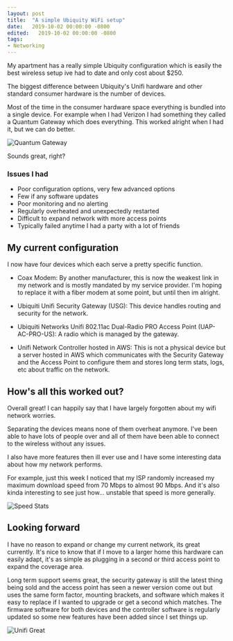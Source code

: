 ```yaml
---
layout: post
title:  "A simple Ubiquity WiFi setup"
date:   2019-10-02 00:00:00 -0800
edited:   2019-10-02 00:00:00 -0800
tags:
- Networking
---
```


My apartment has a really simple Ubiquity configuration which is easily the best wireless setup ive had to date and only cost about $250.

The biggest difference between Ubiquity's Unifi hardware and other standard consumer hardware is the number of devices. 

Most of the time in the consumer hardware space everything is bundled into a single device. For example when I had Verizon I had something they called a Quantum Gateway which does everything. This worked alright when I had it, but we can do better.

![Quantum Gateway](./assets/ubiquity/quantum-gateway.png)

Sounds great, right?

### Issues I had

* Poor configuration options, very few advanced options
* Few if any software updates
* Poor monitoring and no alerting
* Regularly overheated and unexpectedly restarted
* Difficult to expand network with more access points
* Typically failed anytime I had a party with a lot of friends

## My current configuration

I now have four devices which each serve a pretty specific function.

* Coax Modem: By another manufacturer, this is now the weakest link in my network and is mostly mandated by my service provider. I'm hoping to replace it with a fiber modem at some point, but until then im alright.

* Ubiquiti Unifi Security Gateway (USG): This device handles routing and security for the network.

* Ubiquiti Networks Unifi 802.11ac Dual-Radio PRO Access Point (UAP-AC-PRO-US): A radio which is managed by the gateway.

* Unifi Network Controller hosted in AWS: This is not a physical device but a server hosted in AWS which communicates with the Security Gateway and the Access Point to configure them and stores long term stats, logs, etc about traffic on the network.

## How's all this worked out?

Overall great! I can happily say that I have largely forgotten about my wifi network worries.

Separating the devices means none of them overheat anymore. I've been able to have lots of people over and all of them have been able to connect to the wireless without any issues. 

I also have more features then ill ever use and I have some interesting data about how my network performs. 

For example, just this week I noticed that my ISP randomly increased my maximum download speed from 70 Mbps to almost 90 Mbps. And it's also kinda interesting to see just how... unstable that speed is more generally.

![Speed Stats](./assets/ubiquity/unifi-speed-stats.png)

## Looking forward

I have no reason to expand or change my current network, its great currently. It's nice to know that if I move to a larger home this hardware can easily adapt, it's as simple as plugging in a second or third access point to expand the coverage area.

Long term support seems great, the security gateway is still the latest thing being sold and the access point has seen a newer version come out but uses the same form factor, mounting brackets, and software which makes it easy to replace if I wanted to upgrade or get a second which matches. The firmware software for both devices and the controller software is regularly updated so some new features have been added since I set things up.

![Unifi Great](./assets/ubiquity/unifi-great.png)